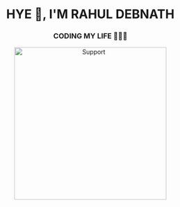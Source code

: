<h1 align="center">HYE 👻, I'M RAHUL DEBNATH</h1>
<h3 align="center">CODING MY LIFE 🧑🏻‍💻</h3>
</p>
<p align="center">
  <a href="https://chat.whatsapp.com/C7PFcSRmRI9Enbda8Cikqu">
    <img alt=Support height="350" src="https://telegra.ph/file/ba7201b533cf2264f2237.jpg"> 
    </p>
